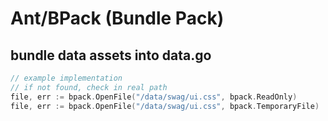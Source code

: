 # Ant/BPack (Bundle Pack)

## bundle data assets into data.go

```go
// example implementation
// if not found, check in real path
file, err := bpack.OpenFile("/data/swag/ui.css", bpack.ReadOnly)
file, err := bpack.OpenFile("/data/swag/ui.css", bpack.TemporaryFile)
```